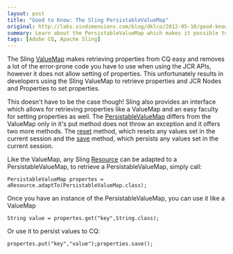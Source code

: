 ```yaml
---
layout: post
title: "Good to Know: The Sling PersistableValueMap"
original: http://labs.sixdimensions.com/blog/dklco/2012-05-10/good-know-sling-persistablevaluemap
summary: Learn about the PersistableValueMap which makes it possible to save values to the JCR datastore through the Sling API.
tags: [Adobe CQ, Apache Sling]
---
```


The Sling [ValueMap](http://sling.apache.org/apidocs/sling6/org/apache/sling/api/resource/ValueMap.html) makes retrieving properties from CQ easy and removes a lot of the error-prone code you have to use when using the JCR APIs, however it does not allow setting of properties.  This unfortunately results in developers using the Sling ValueMap to retrieve properties and JCR Nodes and Properties to set properties. 

This doesn't have to be the case though!  Sling also provides an interface which allows for retrieving properties like a ValueMap and an easy faculty for setting properties as well.  The [PersistableValueMap](http://sling.apache.org/apidocs/sling6/org/apache/sling/api/resource/PersistableValueMap.html) differs from the ValueMap only in it's put method does not throw an exception and it offers two more methods.  The [reset](http://sling.apache.org/apidocs/sling6/org/apache/sling/api/resource/PersistableValueMap.html#reset%28%29) method, which resets any values set in the current session and the [save](http://sling.apache.org/apidocs/sling6/org/apache/sling/api/resource/PersistableValueMap.html#save%28%29) method, which persists any values set in the current session.

Like the ValueMap, any Sling [Resource](http://sling.apache.org/apidocs/sling6/org/apache/sling/api/resource/Resource.html) can be adapted to a PersistableValueMap, to retrieve a PersistableValueMap, simply call:

    PersistableValueMap propertes = aResource.adaptTo(PersistableValueMap.class);

Once you have an instance of the PersistableValueMap, you can use it like a ValueMap

    String value = propertes.get("key",String.class);

Or use it to persist values to CQ:

    propertes.put("key","value");properties.save();